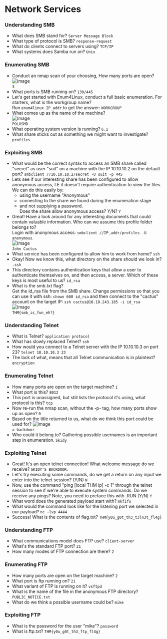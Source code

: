 # Network Services

### Understanding SMB
- What does SMB stand for? `Server Message Block`
- What type of protocol is SMB? `response-request`
- What do clients connect to servers using? `TCP/IP`
- What systems does Samba run on? `Unix`

### Enumerating SMB
- Conduct an nmap scan of your choosing, How many ports are open?<br />
![image](https://github.com/user-attachments/assets/05a5cf22-5bef-42e8-9a8b-ef4cb7f20b8f) <br />
`3`
- What ports is SMB running on? `139/445`
- Let's get started with Enum4Linux, conduct a full basic enumeration. For starters, what is the workgroup name? <br />
Run `enum4linux IP_addr` to get the answer: `WORKGROUP`
- What comes up as the name of the machine? <br />
![image](https://github.com/user-attachments/assets/1d6ec2a9-902c-4e17-a046-810235682846)<br />
`POLOSMB`
- What operating system version is running? `6.1`
- What share sticks out as something we might want to investigate? `profiles`

### Exploiting SMB
- What would be the correct syntax to access an SMB share called "secret" as user "suit" on a machine with the IP 10.10.10.2 on the default port? `smbclient //10.10.10.2/secret -U suit -p 445`
- Lets see if our interesting share has been configured to allow anonymous access, I.E it doesn't require authentication to view the files. We can do this easily by:
  - using the username "Anonymous"
  - connecting to the share we found during the enumeration stage
  - and not supplying a password. <br />
Does the share allow anonymous access? Y/N? `Y`
- Great! Have a look around for any interesting documents that could contain valuable information. Who can we assume this profile folder belongs to? <br />
Login with anonymous access: `smbclient //IP_addr/profiles -U anonymous`. <br />
![image](https://github.com/user-attachments/assets/f4a96b68-56ff-41a5-800c-952991c06ca6)<br />
`John Cactus`
- What service has been configured to allow him to work from home? `ssh`
- Okay! Now we know this, what directory on the share should we look in? `.ssh`
- This directory contains authentication keys that allow a user to authenticate themselves on, and then access, a server. Which of these keys is most useful to us? `id_rsa`
- What is the smb.txt flag? <br />
Get the id_rsa file from the SMB share. Change permissions so that you can use it with ssh: `chown 600 id_rsa` and then connect to the "cactus" account on the target IP: `ssh cactus@10.10.243.185 -i id_rsa`<br />
![image](https://github.com/user-attachments/assets/7043279b-5c73-4a2f-b625-a4741bb0c203)<br />
`THM{smb_is_fun_eh?}`

### Understanding Telnet
- What is Telnet? `application protocol`
- What has slowly replaced Telnet? `ssh`
- How would you connect to a Telnet server with the IP 10.10.10.3 on port 23? `telnet 10.10.10.3 23`
- The lack of what, means that all Telnet communication is in plaintext? `encryption`

### Enumerating Telnet
- How many ports are open on the target machine? `1`
- What port is this? `8012`
- This port is unassigned, but still lists the protocol it's using, what protocol is this? `tcp`
- Now re-run the nmap scan, without the -p- tag, how many ports show up as open? `0`
- Based on the title returned to us, what do we think this port could be used for?
![image](https://github.com/user-attachments/assets/4132e180-8da1-41bb-8f66-99d97de80175)<br />
`a backdoor`
- Who could it belong to? Gathering possible usernames is an important step in enumeration. `Skidy`

### Exploiting Telnet
- Great! It's an open telnet connection! What welcome message do we receive? `SKIDY'S BACKDOOR.`
- Let's try executing some commands, do we get a return on any input we enter into the telnet session? (Y/N) `N`
- Now, use the command "ping [local THM ip] -c 1" through the telnet session to see if we're able to execute system commands. Do we receive any pings? Note, you need to preface this with .RUN (Y/N) `Y`
- What word does the generated payload start with? `mkfifo`
- What would the command look like for the listening port we selected in our payload? `nc -lvp 4444`
- Success! What is the contents of flag.txt? `THM{y0u_g0t_th3_t3ln3t_fl4g}`

### Understanding FTP
- What communications model does FTP use? `client-server`
- What's the standard FTP port? `21`
- How many modes of FTP connection are there? `2`

### Enumerating FTP
- How many ports are open on the target machine? `2`
- What port is ftp running on? `21`
- What variant of FTP is running on it? `vsftpd`
- What is the name of the file in the anonymous FTP directory? `PUBLIC_NOTICE.txt`
- What do we think a possible username could be? `mike`

### Exploiting FTP
- What is the password for the user "mike"? `password`
- What is ftp.txt? `THM{y0u_g0t_th3_ftp_fl4g}`


